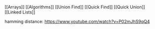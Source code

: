 [[Arrays]]
[[Algorithms]]
[[Union Find]]
[[Quick Find]]
[[Quick Union]]
[[Linked Lists]]

hamming distance: https://www.youtube.com/watch?v=P02mJhS9qQ4



